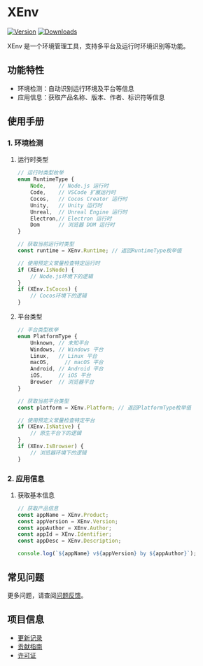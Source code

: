 # XEnv

[![Version](https://img.shields.io/npm/v/org.eframework.uni.util)](https://www.npmjs.com/package/org.eframework.uni.util)
[![Downloads](https://img.shields.io/npm/dm/org.eframework.uni.util)](https://www.npmjs.com/package/org.eframework.uni.util)

XEnv 是一个环境管理工具，支持多平台及运行时环境识别等功能。

## 功能特性

- 环境检测：自动识别运行环境及平台等信息
- 应用信息：获取产品名称、版本、作者、标识符等信息

## 使用手册

### 1. 环境检测

1. 运行时类型

    ```typescript
    // 运行时类型枚举
    enum RuntimeType {
        Node,    // Node.js 运行时
        Code,    // VSCode 扩展运行时
        Cocos,   // Cocos Creator 运行时
        Unity,   // Unity 运行时
        Unreal,  // Unreal Engine 运行时
        Electron,// Electron 运行时
        Dom      // 浏览器 DOM 运行时
    }

    // 获取当前运行时类型
    const runtime = XEnv.Runtime; // 返回RuntimeType枚举值

    // 使用预定义常量检查特定运行时
    if (XEnv.IsNode) {
        // Node.js环境下的逻辑
    }
    if (XEnv.IsCocos) {
        // Cocos环境下的逻辑
    }
    ```

2. 平台类型

    ```typescript
    // 平台类型枚举
    enum PlatformType {
        Unknown, // 未知平台
        Windows, // Windows 平台
        Linux,   // Linux 平台
        macOS,     // macOS 平台
        Android, // Android 平台
        iOS,     // iOS 平台
        Browser  // 浏览器平台
    }

    // 获取当前平台类型
    const platform = XEnv.Platform; // 返回PlatformType枚举值

    // 使用预定义常量检查特定平台
    if (XEnv.IsNative) {
        // 原生平台下的逻辑
    }
    if (XEnv.IsBrowser) {
        // 浏览器环境下的逻辑
    }
    ```

### 2. 应用信息

1. 获取基本信息

    ```typescript
    // 获取产品信息
    const appName = XEnv.Product;
    const appVersion = XEnv.Version;
    const appAuthor = XEnv.Author;
    const appId = XEnv.Identifier;
    const appDesc = XEnv.Description;

    console.log(`${appName} v${appVersion} by ${appAuthor}`);
    ```

## 常见问题

更多问题，请查阅[问题反馈](../CONTRIBUTING.md#问题反馈)。

## 项目信息

- [更新记录](../CHANGELOG.md)
- [贡献指南](../CONTRIBUTING.md)
- [许可证](../LICENSE)